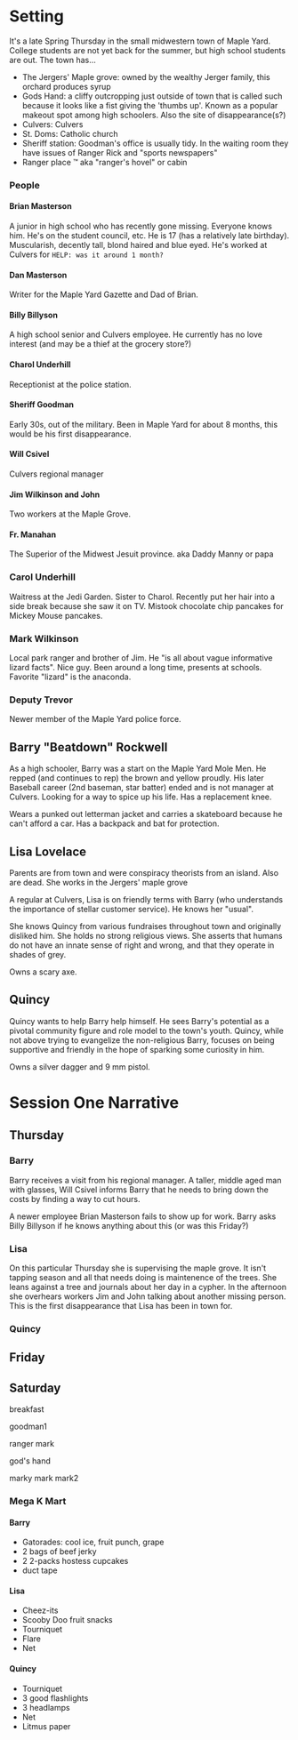 

# Setting

It's a late Spring Thursday in the small midwestern town of Maple Yard. College students are not yet back for the summer, but high school students are out. The town has...
* The Jergers' Maple grove: owned by the wealthy Jerger family, this orchard produces syrup
* Gods Hand: a cliffy outcropping just outside of town that is called such because it looks like a fist giving the 'thumbs up'. Known as a popular makeout spot among high schoolers. Also the site of disappearance(s?)
* Culvers: Culvers
* St. Doms: Catholic church
* Sheriff station: Goodman's office is usually tidy. In the waiting room they have issues of Ranger Rick and "sports newspapers"
* Ranger place &trade; aka "ranger's hovel" or cabin

### People

#### Brian Masterson
A junior in high school who has recently gone missing. Everyone knows him. He's on the student council, etc. He is 17 (has a relatively late birthday). Muscularish, decently tall, blond haired and blue eyed. He's worked at Culvers for `HELP: was it around 1 month?`
#### Dan Masterson
Writer for the Maple Yard Gazette and Dad of Brian. 
#### Billy Billyson
A high school senior and Culvers employee. He currently has no love interest (and may be a thief at the grocery store?)
#### Charol Underhill
Receptionist at the police station.
#### Sheriff Goodman
Early 30s, out of the military. Been in Maple Yard for about 8 months, this would be his first disappearance.
#### Will Csivel
Culvers regional manager
#### Jim Wilkinson and John
Two workers at the Maple Grove.
#### Fr. Manahan
The Superior of the Midwest Jesuit province. aka Daddy Manny or papa
### Carol Underhill
Waitress at the Jedi Garden. Sister to Charol. Recently put her hair into a side break because she saw it on TV. Mistook chocolate chip pancakes for Mickey Mouse pancakes.
### Mark Wilkinson
Local park ranger and brother of Jim. He "is all about vague informative lizard facts". Nice guy. Been around a long time, presents at schools. Favorite "lizard" is the anaconda. 
### Deputy Trevor
Newer member of the Maple Yard police force.


## Barry "Beatdown" Rockwell

As a high schooler, Barry was a start on the Maple Yard Mole Men. He repped (and continues to rep) the brown and yellow proudly. 
His later Baseball career (2nd baseman, star batter) ended and is not manager at Culvers. Looking for a way to spice up his life.
Has a replacement knee. 

Wears a punked out letterman jacket and carries a skateboard because he can't afford a car. Has a backpack and bat for protection. 

## Lisa Lovelace
Parents are from town and were conspiracy theorists from an island. Also are dead. She works in the Jergers' maple grove

A regular at Culvers, Lisa is on friendly terms with Barry (who understands the importance of stellar customer service).
He knows her "usual". 

She knows Quincy from various fundraises throughout town and originally disliked him. She holds no strong religious views.
She asserts that humans do not have an innate sense of right and wrong, and that they operate in shades of grey. 

Owns a scary axe.

## Quincy

Quincy wants to help Barry help himself. He sees Barry's potential as a pivotal community figure and role model to the town's youth.
Quincy, while not above trying to evangelize the non-religious Barry, focuses on being supportive and friendly in the hope of sparking some curiosity in him. 

Owns a silver dagger and 9 mm pistol. 

# Session One Narrative

## Thursday

### Barry
Barry receives a visit from his regional manager.
A taller, middle aged man with glasses, Will Csivel informs Barry that he needs to bring down the costs by finding a way to cut hours.

A newer employee Brian Masterson fails to show up for work.
Barry asks Billy Billyson if he knows anything about this (or was this Friday?)

### Lisa

On this particular Thursday she is supervising the maple grove.
It isn't tapping season and all that needs doing is maintenence of the trees.
She leans against a tree and journals about her day in a cypher.
In the afternoon she overhears workers Jim and John talking about another missing person.
This is the first disappearance that Lisa has been in town for. 

### Quincy

## Friday

## Saturday

breakfast

goodman1

ranger mark

god's hand

marky mark mark2

### Mega K Mart
#### Barry
* Gatorades: cool ice, fruit punch, grape
* 2 bags of beef jerky
* 2 2-packs hostess cupcakes
* duct tape
#### Lisa
* Cheez-its
* Scooby Doo fruit snacks
* Tourniquet
* Flare
* Net
#### Quincy
* Tourniquet
* 3 good flashlights
* 3 headlamps
* Net
* Litmus paper
